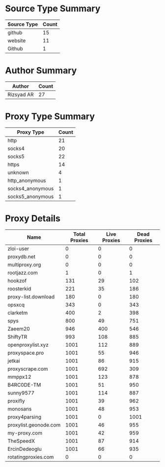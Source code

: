 # Source Type Summary

| Source Type | Count |
|-------------|-------|
| github | 15 |
| website | 11 |
| Github | 1 |


# Author Summary

| Author | Count |
|--------|-------|
| Rizsyad AR | 27 |


# Proxy Type Summary

| Proxy Type | Count |
|------------|-------|
| http | 21 |
| socks4 | 20 |
| socks5 | 22 |
| https | 14 |
| unknown | 4 |
| http_anonymous | 1 |
| socks4_anonymous | 1 |
| socks5_anonymous | 1 |


# Proxy Details

| Name | Total Proxies | Live Proxies | Dead Proxies |
|------|---------------|--------------|---------------|
| zloi-user | 0 | 0 | 0 |
| proxydb.net | 0 | 0 | 0 |
| multiproxy.org | 0 | 0 | 0 |
| rootjazz.com | 1 | 0 | 1 |
| hookzof | 131 | 29 | 102 |
| roosterkid | 221 | 35 | 186 |
| proxy-list.download | 180 | 0 | 180 |
| opsxcq | 343 | 0 | 343 |
| clarketm | 400 | 2 | 398 |
| spys | 800 | 49 | 751 |
| Zaeem20 | 946 | 400 | 546 |
| ShiftyTR | 993 | 108 | 885 |
| openproxylist.xyz | 1001 | 112 | 889 |
| proxyspace.pro | 1001 | 55 | 946 |
| jetkai | 1001 | 86 | 915 |
| proxyscrape.com | 1001 | 692 | 309 |
| mmppx12 | 1001 | 123 | 878 |
| B4RC0DE-TM | 1001 | 51 | 950 |
| sunny9577 | 1001 | 114 | 887 |
| proxifly | 1001 | 39 | 962 |
| monosans | 1001 | 48 | 953 |
| proxy4parsing | 1001 | 0 | 1001 |
| proxylist.geonode.com | 1001 | 46 | 955 |
| my-proxy.com | 1001 | 42 | 959 |
| TheSpeedX | 1001 | 87 | 914 |
| ErcinDedeoglu | 1001 | 66 | 935 |
| rotatingproxies.com | 0 | 0 | 0 |
